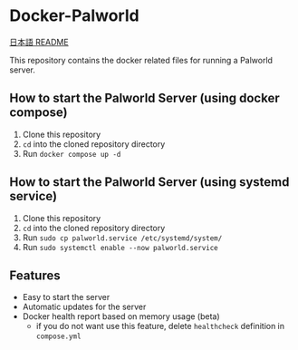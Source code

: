 # Docker-Palworld

[日本語 README](docs/README_ja.md)

This repository contains the docker related files for running a Palworld server.

## How to start the Palworld Server (using docker compose)
1. Clone this repository
1. `cd` into the cloned repository directory
1. Run `docker compose up -d`

## How to start the Palworld Server (using systemd service)
1. Clone this repository
1. `cd` into the cloned repository directory
1. Run `sudo cp palworld.service /etc/systemd/system/`
1. Run `sudo systemctl enable --now palworld.service`

## Features
* Easy to start the server
* Automatic updates for the server
* Docker health report based on memory usage (beta)
    * if you do not want use this feature, delete `healthcheck` definition in `compose.yml`

